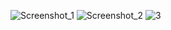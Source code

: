 ![Screenshot_1](https://github.com/user-attachments/assets/b9297603-8002-48a9-a73e-3ceeeb0af1aa)
![Screenshot_2](https://github.com/user-attachments/assets/edee382f-e6de-4beb-872d-2ee948567e07)
![3](https://github.com/user-attachments/assets/aada7c18-b53a-471c-8bd3-a15349cf0216)
